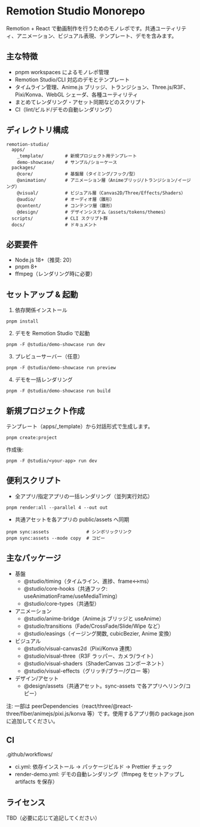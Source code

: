 # Remotion Studio Monorepo

Remotion + React で動画制作を行うためのモノレポです。共通ユーティリティ、アニメーション、ビジュアル表現、テンプレート、デモを含みます。

## 主な特徴

- pnpm workspaces によるモノレポ管理
- Remotion Studio/CLI 対応のデモとテンプレート
- タイムライン管理、Anime.js ブリッジ、トランジション、Three.js/R3F、Pixi/Konva、WebGL シェーダ、各種ユーティリティ
- まとめてレンダリング・アセット同期などのスクリプト
- CI（lint/ビルド/デモの自動レンダリング）

## ディレクトリ構成

```
remotion-studio/
  apps/
    _template/        # 新規プロジェクト用テンプレート
    demo-showcase/    # サンプル/ショーケース
  packages/
    @core/            # 基盤層（タイミング/フック/型）
    @animation/       # アニメーション層（Animeブリッジ/トランジション/イージング）
    @visual/          # ビジュアル層（Canvas2D/Three/Effects/Shaders）
    @audio/           # オーディオ層（雛形）
    @content/         # コンテンツ層（雛形）
    @design/          # デザインシステム（assets/tokens/themes）
  scripts/            # CLI スクリプト群
  docs/               # ドキュメント
```

## 必要要件

- Node.js 18+（推奨: 20）
- pnpm 8+
- ffmpeg（レンダリング時に必要）

## セットアップ & 起動

1) 依存関係インストール

```
pnpm install
```

2) デモを Remotion Studio で起動

```
pnpm -F @studio/demo-showcase run dev
```

3) プレビューサーバー（任意）

```
pnpm -F @studio/demo-showcase run preview
```

4) デモを一括レンダリング

```
pnpm -F @studio/demo-showcase run build
```

## 新規プロジェクト作成

テンプレート（apps/_template）から対話形式で生成します。

```
pnpm create:project
```

作成後:

```
pnpm -F @studio/<your-app> run dev
```

## 便利スクリプト

- 全アプリ/指定アプリの一括レンダリング（並列実行対応）

```
pnpm render:all --parallel 4 --out out
```

- 共通アセットを各アプリの public/assets へ同期

```
pnpm sync:assets              # シンボリックリンク
pnpm sync:assets --mode copy  # コピー
```

## 主なパッケージ

- 基盤
  - @studio/timing（タイムライン、進捗、frame<->ms）
  - @studio/core-hooks（共通フック: useAnimationFrame/useMediaTiming）
  - @studio/core-types（共通型）
- アニメーション
  - @studio/anime-bridge（Anime.js ブリッジと useAnime）
  - @studio/transitions（Fade/CrossFade/Slide/Wipe など）
  - @studio/easings（イージング関数, cubicBezier, Anime 変換）
- ビジュアル
  - @studio/visual-canvas2d（Pixi/Konva 連携）
  - @studio/visual-three（R3F ラッパー、カメラ/ライト）
  - @studio/visual-shaders（ShaderCanvas コンポーネント）
  - @studio/visual-effects（グリッチ/ブラー/グロー 等）
- デザイン/アセット
  - @design/assets（共通アセット。sync-assets で各アプリへリンク/コピー）

注: 一部は peerDependencies（react/three/@react-three/fiber/animejs/pixi.js/konva 等）です。使用するアプリ側の package.json に追加してください。

## CI

.github/workflows/
- ci.yml: 依存インストール → パッケージビルド → Prettier チェック
- render-demo.yml: デモの自動レンダリング（ffmpeg をセットアップし artifacts を保存）

## ライセンス

TBD（必要に応じて追記してください）

